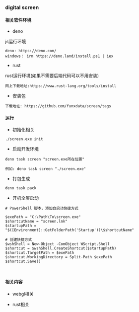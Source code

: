 ### digital screen

#### 相关软件环境

* deno 

js运行环境

```
deno: https://deno.com/
windows： irm https://deno.land/install.ps1 | iex
```

* rust

rust运行环境(如果不需要后端代码可以不用安装)

```
网上下载地址:https://www.rust-lang.org/tools/install

```

* 安装包

```
下载地址: https://github.com/funxdata/screen/tags
```

#### 运行

* 初始化相关

```
./screen.exe init

```

* 启动开发环境

```
deno task screen "screen.exe所在位置"

例如: deno task screen "./screen.exe"

```
* 打包生成
```
deno task pack

```

* 开机全屏启动

```
# PowerShell 脚本，添加自启动快捷方式

$exePath = "C:\Path\To\screen.exe"
$shortcutName = "screen.lnk"
$startupPath = "$([Environment]::GetFolderPath('Startup'))\$shortcutName"

# 创建快捷方式
$wshShell = New-Object -ComObject WScript.Shell
$shortcut = $wshShell.CreateShortcut($startupPath)
$shortcut.TargetPath = $exePath
$shortcut.WorkingDirectory = Split-Path $exePath
$shortcut.Save()



```

#### 相关内容

* webgl相关

* rust相关